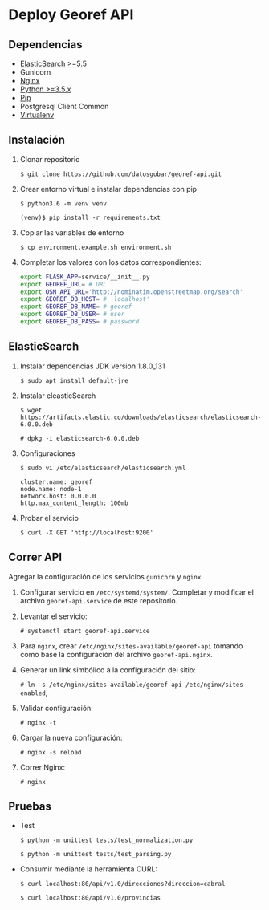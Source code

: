 # Deploy Georef API

## Dependencias

- [ElasticSearch >=5.5](https://www.elastic.co/guide/en/elasticsearch/reference/current/_installation.html)
- Gunicorn
- [Nginx](https://nginx.org/)
- [Python >=3.5.x](https://www.python.org/downloads/)
- [Pip](https://pip.pypa.io/en/stable/installing/)
- Postgresql Client Common
- [Virtualenv](https://packaging.python.org/guides/installing-using-pip-and-virtualenv/)

## Instalación

1. Clonar repositorio

    `$ git clone https://github.com/datosgobar/georef-api.git`
    
2. Crear entorno virtual e instalar dependencias con pip

    `$ python3.6 -m venv venv`
    
    `(venv)$ pip install -r requirements.txt`
    

3. Copiar las variables de entorno

    `$ cp environment.example.sh environment.sh`
    
4. Completar los valores con los datos correspondientes:

    ```bash
    export FLASK_APP=service/__init__.py
    export GEOREF_URL= # URL
    export OSM_API_URL='http://nominatim.openstreetmap.org/search'
    export GEOREF_DB_HOST= # 'localhost'
    export GEOREF_DB_NAME= # georef 
    export GEOREF_DB_USER= # user
    export GEOREF_DB_PASS= # password
    ```
 
## ElasticSearch

1. Instalar dependencias JDK version 1.8.0_131

    `$ sudo apt install default-jre`
  
2. Instalar eleasticSearch

    `$ wget https://artifacts.elastic.co/downloads/elasticsearch/elasticsearch-6.0.0.deb`

    `# dpkg -i elasticsearch-6.0.0.deb`

3. Configuraciones

    `$ sudo vi /etc/elasticsearch/elasticsearch.yml`

    ```
    cluster.name: georef
    node.name: node-1
    network.host: 0.0.0.0
    http.max_content_length: 100mb
    ```
    
4. Probar el servicio

    `$ curl -X GET 'http://localhost:9200'`

## Correr API 

Agregar la configuración de los servicios `gunicorn` y `nginx`.

1. Configurar servicio en `/etc/systemd/system/`. Completar y modificar el archivo `georef-api.service` de este repositorio.

2. Levantar el servicio:

    `# systemctl start georef-api.service`

3. Para `nginx`, crear `/etc/nginx/sites-available/georef-api` tomando como base la configuración del archivo `georef-api.nginx`.

4. Generar un link simbólico a la configuración del sitio:

    `# ln -s /etc/nginx/sites-available/georef-api /etc/nginx/sites-enabled`,

5. Validar configuración:

    `# nginx -t`

6. Cargar la nueva configuración:

    `# nginx -s reload`

7. Correr Nginx:

    `# nginx`

## Pruebas

- Test

  `$ python -m unittest tests/test_normalization.py`
  
  `$ python -m unittest tests/test_parsing.py`
  
- Consumir mediante la herramienta CURL:

  `$ curl localhost:80/api/v1.0/direcciones?direccion=cabral`
  
  `$ curl localhost:80/api/v1.0/provincias`
